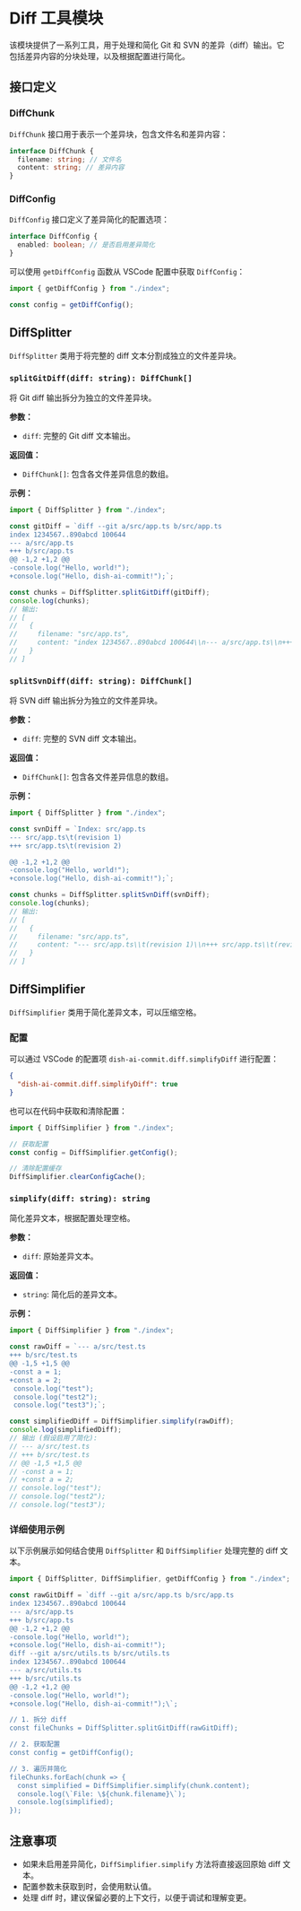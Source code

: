 # Diff 工具模块

该模块提供了一系列工具，用于处理和简化 Git 和 SVN 的差异（diff）输出。它包括差异内容的分块处理，以及根据配置进行简化。

## 接口定义

### DiffChunk

`DiffChunk` 接口用于表示一个差异块，包含文件名和差异内容：

```typescript
interface DiffChunk {
  filename: string; // 文件名
  content: string; // 差异内容
}
```

### DiffConfig

`DiffConfig` 接口定义了差异简化的配置选项：

```typescript
interface DiffConfig {
  enabled: boolean; // 是否启用差异简化
}
```

可以使用 `getDiffConfig` 函数从 VSCode 配置中获取 `DiffConfig`：

```typescript
import { getDiffConfig } from "./index";

const config = getDiffConfig();
```

## DiffSplitter

`DiffSplitter` 类用于将完整的 diff 文本分割成独立的文件差异块。

### `splitGitDiff(diff: string): DiffChunk[]`

将 Git diff 输出拆分为独立的文件差异块。

**参数：**

- `diff`: 完整的 Git diff 文本输出。

**返回值：**

- `DiffChunk[]`: 包含各文件差异信息的数组。

**示例：**

```typescript
import { DiffSplitter } from "./index";

const gitDiff = `diff --git a/src/app.ts b/src/app.ts
index 1234567..890abcd 100644
--- a/src/app.ts
+++ b/src/app.ts
@@ -1,2 +1,2 @@
-console.log("Hello, world!");
+console.log("Hello, dish-ai-commit!");`;

const chunks = DiffSplitter.splitGitDiff(gitDiff);
console.log(chunks);
// 输出:
// [
//   {
//     filename: "src/app.ts",
//     content: "index 1234567..890abcd 100644\\n--- a/src/app.ts\\n+++ b/src/app.ts\\n@@ -1,2 +1,2 @@\\n-console.log(\"Hello, world!\");\\n+console.log(\"Hello, dish-ai-commit!\");"
//   }
// ]
```

### `splitSvnDiff(diff: string): DiffChunk[]`

将 SVN diff 输出拆分为独立的文件差异块。

**参数：**

- `diff`: 完整的 SVN diff 文本输出。

**返回值：**

- `DiffChunk[]`: 包含各文件差异信息的数组。

**示例：**

```typescript
import { DiffSplitter } from "./index";

const svnDiff = `Index: src/app.ts
--- src/app.ts\t(revision 1)
+++ src/app.ts\t(revision 2)

@@ -1,2 +1,2 @@
-console.log("Hello, world!");
+console.log("Hello, dish-ai-commit!");`;

const chunks = DiffSplitter.splitSvnDiff(svnDiff);
console.log(chunks);
// 输出:
// [
//   {
//     filename: "src/app.ts",
//     content: "--- src/app.ts\\t(revision 1)\\n+++ src/app.ts\\t(revision 2)\\n\\n@@ -1,2 +1,2 @@\\n-console.log(\"Hello, world!\");\\n+console.log(\"Hello, dish-ai-commit!\");"
//   }
// ]
```

## DiffSimplifier

`DiffSimplifier` 类用于简化差异文本，可以压缩空格。

### 配置

可以通过 VSCode 的配置项 `dish-ai-commit.diff.simplifyDiff` 进行配置：

```json
{
  "dish-ai-commit.diff.simplifyDiff": true
}
```

也可以在代码中获取和清除配置：

```typescript
import { DiffSimplifier } from "./index";

// 获取配置
const config = DiffSimplifier.getConfig();

// 清除配置缓存
DiffSimplifier.clearConfigCache();
```

### `simplify(diff: string): string`

简化差异文本，根据配置处理空格。

**参数：**

- `diff`: 原始差异文本。

**返回值：**

- `string`: 简化后的差异文本。

**示例：**

```typescript
import { DiffSimplifier } from "./index";

const rawDiff = `--- a/src/test.ts
+++ b/src/test.ts
@@ -1,5 +1,5 @@
-const a = 1;
+const a = 2;
 console.log("test");
 console.log("test2");
 console.log("test3");`;

const simplifiedDiff = DiffSimplifier.simplify(rawDiff);
console.log(simplifiedDiff);
// 输出 (假设启用了简化):
// --- a/src/test.ts
// +++ b/src/test.ts
// @@ -1,5 +1,5 @@
// -const a = 1;
// +const a = 2;
// console.log("test");
// console.log("test2");
// console.log("test3");
```

### 详细使用示例

以下示例展示如何结合使用 `DiffSplitter` 和 `DiffSimplifier` 处理完整的 diff 文本。

```typescript
import { DiffSplitter, DiffSimplifier, getDiffConfig } from "./index";

const rawGitDiff = `diff --git a/src/app.ts b/src/app.ts
index 1234567..890abcd 100644
--- a/src/app.ts
+++ b/src/app.ts
@@ -1,2 +1,2 @@
-console.log("Hello, world!");
+console.log("Hello, dish-ai-commit!");
diff --git a/src/utils.ts b/src/utils.ts
index 1234567..890abcd 100644
--- a/src/utils.ts
+++ b/src/utils.ts
@@ -1,2 +1,2 @@
-console.log("Hello, world!");
+console.log("Hello, dish-ai-commit!");\`;

// 1. 拆分 diff
const fileChunks = DiffSplitter.splitGitDiff(rawGitDiff);

// 2. 获取配置
const config = getDiffConfig();

// 3. 遍历并简化
fileChunks.forEach(chunk => {
  const simplified = DiffSimplifier.simplify(chunk.content);
  console.log(\`File: \${chunk.filename}\`);
  console.log(simplified);
});
```

## 注意事项

- 如果未启用差异简化，`DiffSimplifier.simplify` 方法将直接返回原始 diff 文本。
- 配置参数未获取到时，会使用默认值。
- 处理 diff 时，建议保留必要的上下文行，以便于调试和理解变更。
